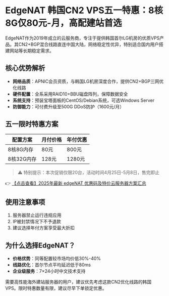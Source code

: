 # EdgeNAT 韩国CN2 VPS五一特惠：8核8G仅80元-月，高配建站首选

EdgeNAT作为2019年成立的云服务商，专注于提供韩国首尔LG机房的优质VPS产品。其CN2+BGP混合线路直连中国大陆，网络稳定性优异，特别适合国内用户搭建网站等长期稳定需求。

## 核心优势解析

- **网络品质**：APNIC会员资质，与韩国LG机房深度合作，提供CN2+BGP三网优化线路
- **硬件配置**：全系采用RAID10+BBU磁盘阵列，保障数据安全
- **系统支持**：预装宝塔面板的CentOS/Debian系统，可选Windows Server
- **防御能力**：可付费升级至500G DDoS防护（1600元/月）

## 五一限时特惠方案

| 配置方案       | 月付价格 | 年付优惠 |
|----------------|----------|----------|
| 8核8G内存      | 80元     | 800元    |
| 8核32G内存     | 128元    | 1280元   |

> ⚠️ 特别提示：本次促销仅限20台，活动时间4月25日-5月8日，售完即止

👉 [【点击查看】2025年最新 edgeNAT 优惠码及特价云服务器方案汇总](https://bit.ly/edgenat)

## 使用注意事项

1. 服务器禁止运行违规应用
2. IP被封禁情况下不予退款
3. 建议选择年付方案享受最大折扣

## 为什么选择EdgeNAT？

- **价格优势**：同等配置较市场均价低30%-40%
- **线路优化**：首尔节点平均延迟低于80ms
- **企业级服务**：7×24小时中文技术支持

需要高性能海外建站服务器的用户，建议优先考虑这款CN2优化线路的韩国VPS。限时特惠数量有限，建议尽早下单锁定优惠。